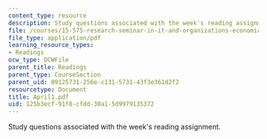 ```yaml
---
content_type: resource
description: Study questions associated with the week's reading assignment.
file: /courses/15-575-research-seminar-in-it-and-organizations-economic-perspectives-spring-2004/125b3ecf91f8cfdd30a15d9979135372_April1.pdf
file_type: application/pdf
learning_resource_types:
- Readings
ocw_type: OCWFile
parent_title: Readings
parent_type: CourseSection
parent_uid: 09125731-256e-c131-5731-43f3e361d2f2
resourcetype: Document
title: April1.pdf
uid: 125b3ecf-91f8-cfdd-30a1-5d9979135372
---
```

Study questions associated with the week's reading assignment.

